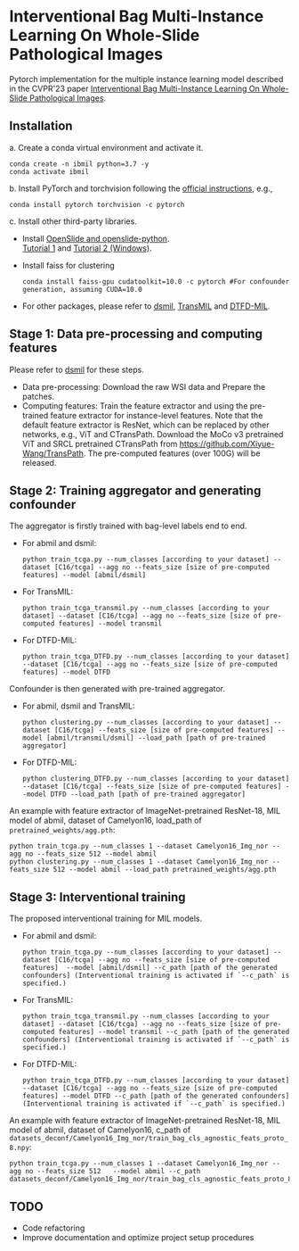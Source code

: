 # Interventional Bag Multi-Instance Learning On Whole-Slide Pathological Images
Pytorch implementation for the multiple instance learning model described in the CVPR'23 paper [Interventional Bag Multi-Instance Learning On Whole-Slide Pathological Images](https://arxiv.org/abs/2303.06873).


## Installation
a. Create a conda virtual environment and activate it.

```shell
conda create -n ibmil python=3.7 -y
conda activate ibmil
```

b. Install PyTorch and torchvision following the [official instructions](https://pytorch.org/), e.g.,

```shell
conda install pytorch torchvision -c pytorch
```

c. Install other third-party libraries.

- Install [OpenSlide and openslide-python](https://pypi.org/project/openslide-python/).  
[Tutorial 1](https://openslide.org/) and [Tutorial 2 (Windows)](https://www.youtube.com/watch?v=0i75hfLlPsw).  




- Install faiss for clustering
  ```shell
  conda install faiss-gpu cudatoolkit=10.0 -c pytorch #For confounder generation, assuming CUDA=10.0
  ```

- For other packages, please refer to [dsmil](https://github.com/binli123/dsmil-wsi/blob/master/env.yml), [TransMIL](https://github.com/hrzhang1123/DTFD-MIL) and [DTFD-MIL](https://github.com/hrzhang1123/DTFD-MIL).

## Stage 1: Data pre-processing and computing features
Please refer to [dsmil](https://github.com/binli123/dsmil-wsi/) for these steps.
- Data pre-processing: Download the raw WSI data and Prepare the patches.
- Computing features: Train the  feature extractor and using the pre-trained feature extractor for instance-level features. Note that the default feature extractor is ResNet, which can be replaced by other networks, e.g., ViT and CTransPath. Download the MoCo v3 pretrained ViT and SRCL pretrained CTransPath from https://github.com/Xiyue-Wang/TransPath.
The pre-computed features (over 100G) will be released.

## Stage 2: Training aggregator and generating confounder
The aggregator is firstly trained with bag-level labels end to end.

- For abmil and dsmil:
  ```
  python train_tcga.py --num_classes [according to your dataset] --dataset [C16/tcga] --agg no --feats_size [size of pre-computed features] --model [abmil/dsmil]
  ```
- For TransMIL:
  ```
  python train_tcga_transmil.py --num_classes [according to your dataset] --dataset [C16/tcga] --agg no --feats_size [size of pre-computed features] --model transmil
  ```
- For DTFD-MIL:
  ```
  python train_tcga_DTFD.py --num_classes [according to your dataset] --dataset [C16/tcga] --agg no --feats_size [size of pre-computed features] --model DTFD
  ```
Confounder is then generated with pre-trained aggregator.

- For abmil, dsmil and TransMIL:
  ```
  python clustering.py --num_classes [according to your dataset] --dataset [C16/tcga] --feats_size [size of pre-computed features] --model [abmil/transmil/dsmil] --load_path [path of pre-trained aggregator]
  ```
- For DTFD-MIL:
  ```
  python clustering_DTFD.py --num_classes [according to your dataset] --dataset [C16/tcga] --feats_size [size of pre-computed features] --model DTFD --load_path [path of pre-trained aggregator]
  ```
An example with feature extractor of ImageNet-pretrained ResNet-18, MIL model of abmil, dataset of Camelyon16, load_path of `pretrained_weights/agg.pth`:
 ```
python train_tcga.py --num_classes 1 --dataset Camelyon16_Img_nor --agg no --feats_size 512 --model abmil
python clustering.py --num_classes 1 --dataset Camelyon16_Img_nor --feats_size 512 --model abmil --load_path pretrained_weights/agg.pth
```
## Stage 3: Interventional training
The proposed interventional training for MIL models.
- For abmil and dsmil:
  ```
  python train_tcga.py --num_classes [according to your dataset] --dataset [C16/tcga] --agg no --feats_size [size of pre-computed features]  --model [abmil/dsmil] --c_path [path of the generated confounders] (Interventional training is activated if `--c_path` is specified.)
  ```
- For TransMIL:
  ```
  python train_tcga_transmil.py --num_classes [according to your dataset] --dataset [C16/tcga] --agg no --feats_size [size of pre-computed features] --model transmil --c_path [path of the generated confounders] (Interventional training is activated if `--c_path` is specified.)
  ```
- For DTFD-MIL:
  ```
  python train_tcga_DTFD.py --num_classes [according to your dataset] --dataset [C16/tcga] --agg no --feats_size [size of pre-computed features] --model DTFD --c_path [path of the generated confounders] (Interventional training is activated if `--c_path` is specified.)
  ```
An example with feature extractor of ImageNet-pretrained ResNet-18, MIL model of abmil, dataset of Camelyon16,  c_path of `datasets_deconf/Camelyon16_Img_nor/train_bag_cls_agnostic_feats_proto_8.npy`:
 ```
python train_tcga.py --num_classes 1 --dataset Camelyon16_Img_nor --agg no --feats_size 512   --model abmil --c_path datasets_deconf/Camelyon16_Img_nor/train_bag_cls_agnostic_feats_proto_8.npy
```

## TODO
- Code refactoring
- Improve documentation and optimize project setup procedures
